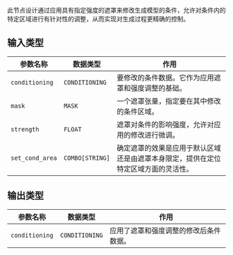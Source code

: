 此节点设计通过应用具有指定强度的遮罩来修改生成模型的条件，允许对条件内的特定区域进行有针对性的调整，从而实现对生成过程更精确的控制。

## 输入类型
| 参数名称 | 数据类型 | 作用 |
| --- | --- | --- |
| `conditioning` | `CONDITIONING` | 要修改的条件数据。它作为应用遮罩和强度调整的基础。 |
| `mask` | `MASK` | 一个遮罩张量，指定要在其中修改的条件区域。 |
| `strength` | `FLOAT` | 遮罩对条件的影响强度，允许对应用的修改进行微调。 |
| `set_cond_area` | `COMBO[STRING]` | 确定遮罩的效果是应用于默认区域还是由遮罩本身限定，提供在定位特定区域方面的灵活性。 |

## 输出类型
| 参数名称 | 数据类型 | 作用 |
| --- | --- | --- |
| `conditioning` | `CONDITIONING` | 应用了遮罩和强度调整的修改后条件数据。 |